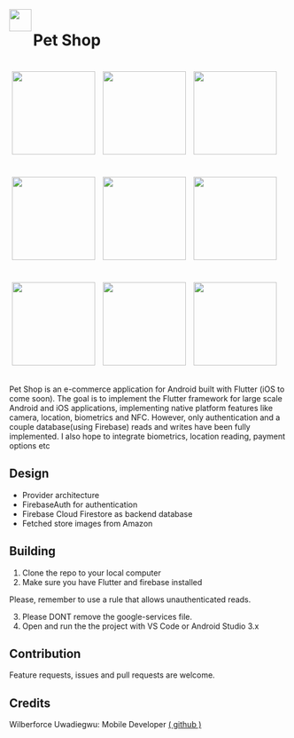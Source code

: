 <img align="left" src="https://raw.githubusercontent.com/thenifemi/PetShop/master/screenshots/footprint.png" width="40px">

# Pet Shop

<p>
    <img src="https://raw.githubusercontent.com/thenifemi/PetShop/master/screenshots/intro.jpg" width="150px" height="auto" hspace="5" vspace="20"/>
    <img src="https://raw.githubusercontent.com/thenifemi/PetShop/master/screenshots/signup.jpg" width="150px" height="auto" hspace="5" vspace="20"/>
    <img src="https://raw.githubusercontent.com/thenifemi/PetShop/master/screenshots/login.jpg" width="150px" height="auto" hspace="5" vspace="20"/>
    <img src="https://raw.githubusercontent.com/thenifemi/PetShop/master/screenshots/home.jpg" width="150px" height="auto" hspace="5" vspace="20"/>
    <img src="https://raw.githubusercontent.com/thenifemi/PetShop/master/screenshots/productDetails.jpg" width="150px" height="auto" hspace="5" vspace="20"/>
    <img src="https://raw.githubusercontent.com/thenifemi/PetShop/master/screenshots/cart.jpg" width="150px" height="auto" hspace="5" vspace="20"/>
    <img src="https://raw.githubusercontent.com/thenifemi/PetShop/master/screenshots/checkout.jpg" width="150px" height="auto" hspace="5" vspace="20"/>
    <img src="https://raw.githubusercontent.com/thenifemi/PetShop/master/screenshots/forgot.jpg" width="150px" height="auto" hspace="5" vspace="20"/>
    <img src="https://raw.githubusercontent.com/thenifemi/PetShop/master/screenshots/notifications.jpg" width="150px" height="auto" hspace="5" vspace="20"/>
</p>

Pet Shop is an e-commerce application for Android built with Flutter (iOS to come soon). The goal is to implement the Flutter framework for large scale Android and iOS applications, implementing native platform features like camera, location, biometrics and NFC. However, only authentication and a couple database(using Firebase) reads and writes have been fully implemented. I also hope to integrate biometrics, location reading, payment options etc

## Design

- Provider architecture
- FirebaseAuth for authentication
- Firebase Cloud Firestore as backend database
- Fetched store images from Amazon

## Building

1. Clone the repo to your local computer
2. Make sure you have Flutter and firebase installed

Please, remember to use a rule that allows unauthenticated reads.

3. Please DONT remove the google-services file.
4. Open and run the the project with VS Code or Android Studio 3.x

## Contribution

Feature requests, issues and pull requests are welcome.

## Credits

Wilberforce Uwadiegwu: Mobile Developer [( github )](https://github.com/wilburt)
